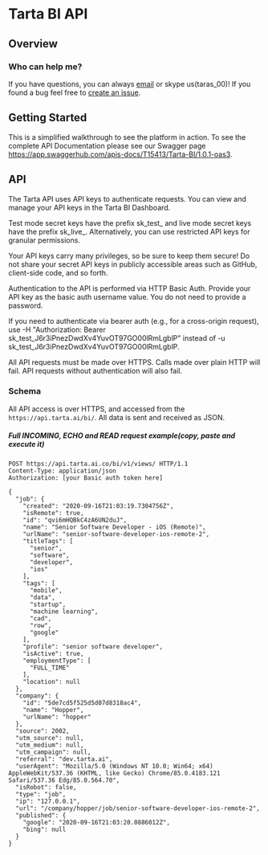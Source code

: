 # Tarta BI API


## Overview

### Who can help me?
If you have questions, you can always [email](mailto:support@tarta.ai) or skype us(taras_00)! If you found a bug feel free to [create an issue](https://github.com/tarta-ai/bi/issues). 

## Getting Started
This is a simplified walkthrough to see the platform in action.  To see the complete API Documentation please see our Swagger page https://app.swaggerhub.com/apis-docs/T15413/Tarta-BI/1.0.1-oas3.

## API

The Tarta API uses API keys to authenticate requests. You can view and manage your API keys in the Tarta BI Dashboard.

Test mode secret keys have the prefix sk_test_ and live mode secret keys have the prefix sk_live_. Alternatively, you can use restricted API keys for granular permissions.

Your API keys carry many privileges, so be sure to keep them secure! Do not share your secret API keys in publicly accessible areas such as GitHub, client-side code, and so forth.

Authentication to the API is performed via HTTP Basic Auth. Provide your API key as the basic auth username value. You do not need to provide a password.

If you need to authenticate via bearer auth (e.g., for a cross-origin request), use -H "Authorization: Bearer sk_test_J6r3iPnezDwdXv4YuvOT97GO00lRmLgblP" instead of -u sk_test_J6r3iPnezDwdXv4YuvOT97GO00lRmLgblP.

All API requests must be made over HTTPS. Calls made over plain HTTP will fail. API requests without authentication will also fail.

### Schema
All API access is over HTTPS, and accessed from the `https://api.tarta.ai/bi/`. All data is sent and received as JSON.

##### Full INCOMING, ECHO and READ request example(copy, paste and execute it)
```
POST https://api.tarta.ai.co/bi/v1/views/ HTTP/1.1
Content-Type: application/json
Authorization: [your Basic auth token here]

{
  "job": {
    "created": "2020-09-16T21:03:19.7304756Z",
    "isRemote": true,
    "id": "qvi6mHQBkC4zA6UN2duJ",
    "name": "Senior Software Developer - iOS (Remote)",
    "urlName": "senior-software-developer-ios-remote-2",
    "titleTags": [
      "senior",
      "software",
      "developer",
      "ios"
    ],
    "tags": [
      "mobile",
      "data",
      "startup",
      "machine learning",
      "cad",
      "row",
      "google"
    ],
    "profile": "senior software developer",
    "isActive": true,
    "employmentType": [
      "FULL_TIME"
    ],
    "location": null
  },
  "company": {
    "id": "5de7cd5f525d5d07d8318ac4",
    "name": "Hopper",
    "urlName": "hopper"
  },
  "source": 2002,
  "utm_source": null,
  "utm_medium": null,
  "utm_campaign": null,
  "referral": "dev.tarta.ai",
  "userAgent": "Mozilla/5.0 (Windows NT 10.0; Win64; x64) AppleWebKit/537.36 (KHTML, like Gecko) Chrome/85.0.4183.121 Safari/537.36 Edg/85.0.564.70",
  "isRobot": false,
  "type": "job",
  "ip": "127.0.0.1",
  "url": "/company/hopper/job/senior-software-developer-ios-remote-2",
  "published": {
    "google": "2020-09-16T21:03:20.0886012Z",
    "bing": null
  }
}
```
